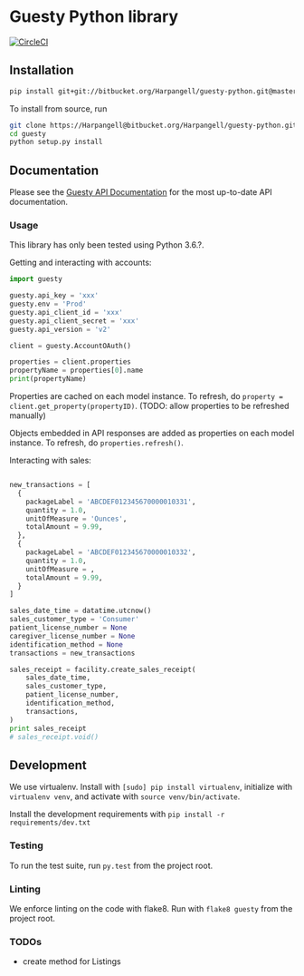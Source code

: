 # Guesty Python library

[![CircleCI](https://circleci.com/bb/Harpangell/guesty-python/tree/master.svg?style=svg&circle-token=3e47a0118e8b37d59b9dae0d884468d3f8f94c99)](https://circleci.com/bb/Harpangell/guesty-python/tree/master)

## Installation

```bash
pip install git+git://bitbucket.org/Harpangell/guesty-python.git@master
```

To install from source, run

```bash
git clone https://Harpangell@bitbucket.org/Harpangell/guesty-python.git
cd guesty
python setup.py install
```

## Documentation

Please see the [Guesty API Documentation](https://api-co.guesty.com/Documentation/#getting-started) for the most up-to-date API documentation.

### Usage

This library has only been tested using Python 3.6.?.

Getting and interacting with accounts:

```python
import guesty

guesty.api_key = 'xxx'
guesty.env = 'Prod'
guesty.api_client_id = 'xxx'
guesty.api_client_secret = 'xxx'
guesty.api_version = 'v2'

client = guesty.AccountOAuth()

properties = client.properties
propertyName = properties[0].name
print(propertyName)
```

Properties are cached on each model instance. To refresh, do `property = client.get_property(propertyID)`. (TODO: allow properties to be refreshed manually)

Objects embedded in API responses are added as properties on each model instance. To refresh, do `properties.refresh()`.

Interacting with sales:

```python

new_transactions = [
  {
    packageLabel = 'ABCDEF012345670000010331',
    quantity = 1.0,
    unitOfMeasure = 'Ounces',
    totalAmount = 9.99,
  },
  {
    packageLabel = 'ABCDEF012345670000010332',
    quantity = 1.0,
    unitOfMeasure = ,
    totalAmount = 9.99,
  }
]

sales_date_time = datatime.utcnow()
sales_customer_type = 'Consumer'
patient_license_number = None
caregiver_license_number = None
identification_method = None
transactions = new_transactions

sales_receipt = facility.create_sales_receipt(
    sales_date_time,
    sales_customer_type,
    patient_license_number,
    identification_method,
    transactions,
)
print sales_receipt
# sales_receipt.void()
```

## Development

We use virtualenv. Install with `[sudo] pip install virtualenv`, initialize with `virtualenv venv`, and activate with `source venv/bin/activate`.

Install the development requirements with `pip install -r requirements/dev.txt`

### Testing

To run the test suite, run `py.test` from the project root.

### Linting

We enforce linting on the code with flake8. Run with `flake8 guesty` from the project root.

### TODOs

- create method for Listings
